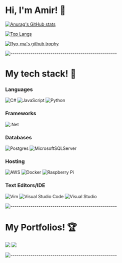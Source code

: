 # Hi, I'm Amir! :rocket:


<!--
**amirashrafizham/amirashrafizham** is a ✨ _special_ ✨ repository because its `README.md` (this file) appears on your GitHub profile.

Here are some ideas to get you started:

- 🔭 I’m currently working on ...
- 🌱 I’m currently learning ...
- 👯 I’m looking to collaborate on ...
- 🤔 I’m looking for help with ...
- 💬 Ask me about ...
- 📫 How to reach me: ...
- 😄 Pronouns: ...
- ⚡ Fun fact: ...
-->
[![Anurag's GitHub stats](https://github-readme-stats.vercel.app/api?username=amirashrafizham&show_icons=true&theme=radical)](https://github.com/anuraghazra/github-readme-stats)

[![Top Langs](https://github-readme-stats.vercel.app/api/top-langs/?username=amirashrafizham&show_icons=true&theme=radical&layout=compact)](https://github.com/anuraghazra/github-readme-stats)


[![Ryo-ma's github trophy](https://github-profile-trophy.vercel.app/?username=amirashrafizham&row=1&theme=dracula)](https://github.com/ryo-ma/github-profile-trophy)

![-----------------------------------------------------](https://raw.githubusercontent.com/andreasbm/readme/master/assets/lines/rainbow.png)


# My tech stack! :hammer:

### Languages

![C#](https://img.shields.io/badge/c%23-%23239120.svg?style=for-the-badge&logo=c-sharp&logoColor=white)
![JavaScript](https://img.shields.io/badge/javascript-%23323330.svg?style=for-the-badge&logo=javascript&logoColor=%23F7DF1E)
![Python](https://img.shields.io/badge/Python-14354C?style=for-the-badge&logo=python&logoColor=white)


### Frameworks

![.Net](https://img.shields.io/badge/.NET-5C2D91?style=for-the-badge&logo=.net&logoColor=white)

### Databases

![Postgres](https://img.shields.io/badge/postgres-%23316192.svg?style=for-the-badge&logo=postgresql&logoColor=white)
![MicrosoftSQLServer](https://img.shields.io/badge/Microsoft%20SQL%20Sever-CC2927?style=for-the-badge&logo=microsoft%20sql%20server&logoColor=white)

### Hosting

![AWS](https://img.shields.io/badge/AWS-%23FF9900.svg?style=for-the-badge&logo=amazon-aws&logoColor=white)
![Docker](https://img.shields.io/badge/docker-%230db7ed.svg?style=for-the-badge&logo=docker&logoColor=white)
![Raspberry Pi](https://img.shields.io/badge/-RaspberryPi-C51A4A?style=for-the-badge&logo=Raspberry-Pi)

### Text Editors/IDE

![Vim](https://img.shields.io/badge/VIM-%2311AB00.svg?style=for-the-badge&logo=vim&logoColor=white)
![Visual Studio Code](https://img.shields.io/badge/Visual%20Studio%20Code-0078d7.svg?style=for-the-badge&logo=visual-studio-code&logoColor=white)
![Visual Studio](https://img.shields.io/badge/Visual%20Studio-5C2D91.svg?style=for-the-badge&logo=visual-studio&logoColor=white)

![-----------------------------------------------------](https://raw.githubusercontent.com/andreasbm/readme/master/assets/lines/rainbow.png)

# My Portfolios! :trophy:	 

<img src="https://github-readme-stats.vercel.app/api/pin/?username=amirashrafizham&repo=FE-IoRT&theme=dark"/>
<img src="https://github-readme-stats.vercel.app/api/pin/?username=amirashrafizham&repo=BE-IoRT&theme=dark"/>

![-----------------------------------------------------](https://raw.githubusercontent.com/andreasbm/readme/master/assets/lines/rainbow.png)


